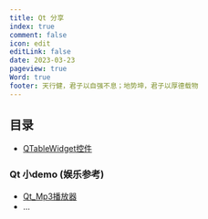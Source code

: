 ```yaml
---
title: Qt 分享
index: true
comment: false
icon: edit
editLink: false
date: 2023-03-23
pageview: true
Word: true
footer: 天行健，君子以自强不息；地势坤，君子以厚德载物
---
```


## 目录
- [QTableWidget控件](QTableWidget.md)


### Qt 小demo (娱乐参考)
- [Qt_Mp3播放器](Qt_MusicPlayer.md)
- ...